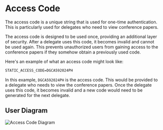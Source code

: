 # Access Code

The access code is a unique string that is used for one-time authentication. This is particularly used for delegates who need to view conference papers. 

The access code is designed to be used once, providing an additional layer of security. After a delegate uses this code, it becomes invalid and cannot be used again. This prevents unauthorized users from gaining access to the conference papers if they somehow obtain a previously used code.

Here's an example of what an access code might look like:

```markdown
STATIC_ACCESS_CODE=DGCA592024PH
```

In this example, `DGCA592024PH` is the access code. This would be provided to a delegate who needs to view the conference papers. Once the delegate uses this code, it becomes invalid and a new code would need to be generated for the next delegate.

## User Diagram
![Access Code Diagram](https://drive.google.com/file/d/166JU3SBJ_Z0NlBknEsunP39b05fH_ADA/view?usp=sharing)
